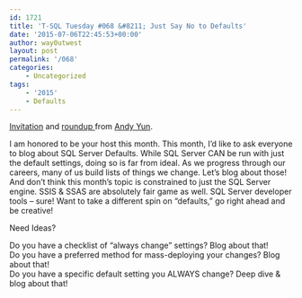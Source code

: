 ```yaml
---
id: 1721
title: 'T-SQL Tuesday #068 &#8211; Just Say No to Defaults'
date: '2015-07-06T22:45:53+00:00'
author: way0utwest
layout: post
permalink: '/068'
categories:
    - Uncategorized
tags:
    - '2015'
    - Defaults
---
```


[Invitation](https://sqlbek.wordpress.com/2015/07/06/invitation-to-t-sql-tuesday-68-just-say-no-to-defaults/) and [roundup ](https://sqlbek.wordpress.com/2015/07/22/t-sql-tuesday-68-round-up/)from [Andy Yun](https://sqlbek.wordpress.com/).

I am honored to be your host this month. This month, I’d like to ask everyone to blog about SQL Server Defaults. While SQL Server CAN be run with just the default settings, doing so is far from ideal. As we progress through our careers, many of us build lists of things we change. Let’s blog about those! And don’t think this month’s topic is constrained to just the SQL Server engine. SSIS &amp; SSAS are absolutely fair game as well. SQL Server developer tools – sure! Want to take a different spin on “defaults,” go right ahead and be creative!

Need Ideas?

Do you have a checklist of “always change” settings? Blog about that!  
Do you have a preferred method for mass-deploying your changes? Blog about that!  
Do you have a specific default setting you ALWAYS change? Deep dive &amp; blog about that!